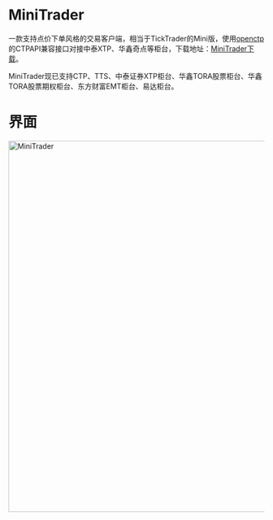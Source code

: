 # MiniTrader
一款支持点价下单风格的交易客户端，相当于TickTrader的Mini版，使用[openctp](https://github.com/openctp/openctp)的CTPAPI兼容接口对接中泰XTP、华鑫奇点等柜台，下载地址：[MiniTrader下载](http://www.openctp.cn/download.html)。

MiniTrader现已支持CTP、TTS、中泰证券XTP柜台、华鑫TORA股票柜台、华鑫TORA股票期权柜台、东方财富EMT柜台、易达柜台。

# 界面
<img width="731" alt="MiniTrader" src="https://github.com/openctp/MiniTrader/assets/83346523/4cff1984-e5eb-41ff-b264-bfeea46d1d44">
